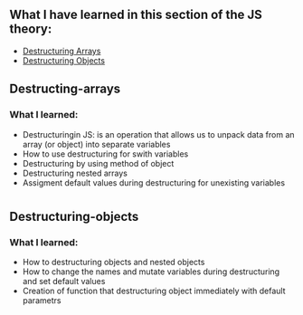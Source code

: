 ## What I have learned in this section of the JS theory:

- [Destructuring Arrays](#destructing-arrays)
- [Destructuring Objects](#destructuring-objects)

## Destructing-arrays

### What I learned:

- Destructuringin JS: is an operation that allows us to unpack data from an array (or object) into separate variables
- How to use destructuring for swith variables
- Destructuring by using method of object
- Destructuring nested arrays
- Assigment default values during destructuring for unexisting variables

#

## Destructuring-objects

### What I learned:

- How to destructuring objects and nested objects
- How to change the names and mutate variables during destructuring and set default values
- Creation of function that destructuring object immediately with default parametrs
